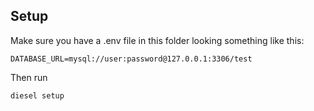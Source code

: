 ## Setup
Make sure you have a .env file in this folder looking something like this:

```
DATABASE_URL=mysql://user:password@127.0.0.1:3306/test
```
Then run
```
diesel setup
```
